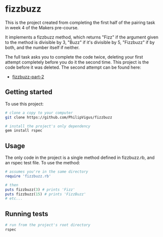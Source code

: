 # fizzbuzz

This is the project created from completing the first half of the pairing task in week 4 of the Makers pre-course.

It implements a fizzbuzz method, which returns "Fizz" if the argument given to the method is divisible by 3, "Buzz" if it's divisible by 5, "Fizzbuzz" if by both, and the number itself if neither.  

The full task asks you to complete the code twice, deleting your first attempt completely before you do it the second time. This project is the code before it was deleted. The second attempt can be found here:
- [fizzbuzz-part-2](https://github.com/PhilipVigus/fizzbuzz-part-2)

## Getting started

To use this project:
```bash
# clone a copy to your computer
git clone https://github.com/PhilipVigus/fizzbuzz

# install the project's only dependency
gem install rspec
```

## Usage

The only code in the project is a single method defined in fizzbuzz.rb, and an rspec test file. To use the method:
```ruby
# assumes you're in the same directory
require 'fizzbuzz.rb'

# then
puts fizzbuzz(3) # prints 'Fizz'
puts fizzbuzz(15) # prints 'FizzBuzz'
# etc...
```

## Running tests

```bash
# run from the project's root directory
rspec
```
